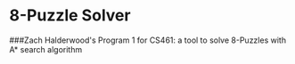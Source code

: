 # 8-Puzzle Solver

###Zach Halderwood's Program 1 for CS461: a tool to solve 8-Puzzles with A* search algorithm

